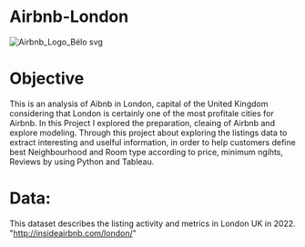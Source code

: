 # Airbnb-London
![Airbnb_Logo_Bélo svg](https://user-images.githubusercontent.com/127680412/234599319-0c59cb8e-5589-477e-9d9a-3cdd9dd1de46.png)

# Objective
This is an analysis of Aibnb in London, capital of the United Kingdom considering that London is certainly one of the most profitale cities for Airbnb. In this Project I explored the preparation, cleaing of Airbnb and explore modeling. Through this project about exploring the listings data to extract interesting and uselful information, in order to help customers define best Neighbourhood and Room type according to price, minimum ngihts, Reviews by using Python and Tableau.

# Data:
This dataset describes the listing activity and metrics in London UK in 2022. "http://insideairbnb.com/london/"

